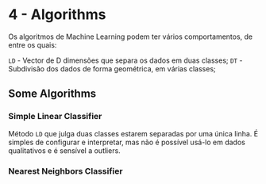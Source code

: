 # 4 - Algorithms

Os algoritmos de Machine Learning podem ter vários comportamentos, de entre os quais:

`LD` - Vector de D dimensões que separa os dados em duas classes;
`DT` - Subdivisão dos dados de forma geométrica, em várias classes;

## Some Algorithms

### Simple Linear Classifier

Método `LD` que julga duas classes estarem separadas por uma única linha. É simples de configurar e interpretar, mas não é possível usá-lo em dados qualitativos e é sensível a outliers.

### Nearest Neighbors Classifier

